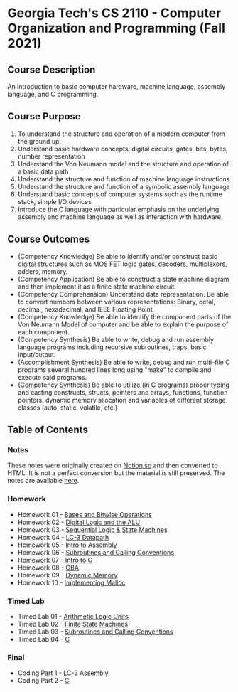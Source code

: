 # Georgia Tech's CS 2110 - Computer Organization and Programming (Fall 2021)
## Course Description
An introduction to basic computer hardware, machine language, assembly language, and C programming. 
## Course Purpose
1) To understand the structure and operation of a modern computer from the ground up.
2) Understand basic hardware concepts: digital circuits, gates, bits, bytes, number representation
3) Understand the Von Neumann model and the structure and operation of a basic data path
4) Understand the structure and function of machine language instructions
5) Understand the structure and function of a symbolic assembly language
6) Understand basic concepts of computer systems such as the runtime stack, simple I/O devices
7) Introduce the C language with particular emphasis on the underlying assembly and machine
language as well as interaction with hardware.
## Course Outcomes
- (Competency Knowledge) Be able to identify and/or construct basic digital structures such as MOS FET logic gates, decoders, multiplexors, adders, memory.
- (Competency Application) Be able to construct a state machine diagram and then implement it as a finite state machine circuit.
- (Competency Comprehension) Understand data representation. Be able to convert numbers between various representations: Binary, octal, decimal, hexadecimal, and IEEE Floating Point.
- (Competency Knowledge) Be able to identify the component parts of the Von Neumann Model of computer and be able to explain the purpose of each component.
- (Competency Synthesis) Be able to write, debug and run assembly language programs including recursive subroutines, traps, basic input/output.
- (Accomplishment Synthesis) Be able to write, debug and run multi-file C programs several hundred lines long using "make" to compile and execute said programs.
- (Competency Synthesis) Be able to utilize (in C programs) proper typing and casting constructs, structs, pointers and arrays, functions, function pointers, dynamic memory allocation and variables of different storage classes (auto, static, volatile, etc.)
## Table of Contents
### Notes
These notes were originally created on [Notion.so](https://www.notion.so) and then converted to HTML. It is not a perfect conversion but the material is still preserved. The notes are available [here](https://fried-man-education.github.io/CS_2110/).
### Homework
- Homework 01 - [Bases and Bitwise Operations](https://github.com/Fried-man-Education/CS_2110/tree/main/Homework%2001)
- Homework 02 - [Digital Logic and the ALU](https://github.com/Fried-man-Education/CS_2110/tree/main/Homework%2002)
- Homework 03 - [Sequential Logic & State Machines](https://github.com/Fried-man-Education/CS_2110/tree/main/Homework%2003)
- Homework 04 - [LC-3 Datapath](https://github.com/Fried-man-Education/CS_2110/tree/main/Homework%2004)
- Homework 05 - [Intro to Assembly](https://github.com/Fried-man-Education/CS_2110/tree/main/Homework%2005)
- Homework 06 - [Subroutines and Calling Conventions](https://github.com/Fried-man-Education/CS_2110/tree/main/Homework%2006)
- Homework 07 - [Intro to C](https://github.com/Fried-man-Education/CS_2110/tree/main/Homework%2007)
- Homework 08 - [GBA](https://github.com/Fried-man-Education/CS_2110/tree/main/Homework%2008)
- Homework 09 - [Dynamic Memory](https://github.com/Fried-man-Education/CS_2110/tree/main/Homework%2009)
- Homework 10 - [Implementing Malloc](https://github.com/Fried-man-Education/CS_2110/tree/main/Homework%2010)
### Timed Lab
- Timed Lab 01 - [Arithmetic Logic Units](https://github.com/Fried-man-Education/CS_2110/tree/main/Timed%20Lab%2001)
- Timed Lab 02 - [Finite State Machines](https://github.com/Fried-man-Education/CS_2110/tree/main/Timed%20Lab%2002)
- Timed Lab 03 - [Subroutines and Calling Conventions](https://github.com/Fried-man-Education/CS_2110/tree/main/Timed%20Lab%2003)
- Timed Lab 04 - [C](https://github.com/Fried-man-Education/CS_2110/tree/main/Timed%20Lab%2004)
### Final
- Coding Part 1 - [LC-3 Assembly](https://github.com/Fried-man-Education/CS_2110/tree/main/Final/asm)
- Coding Part 2 - [C](https://github.com/Fried-man-Education/CS_2110/tree/main/Final/c)
